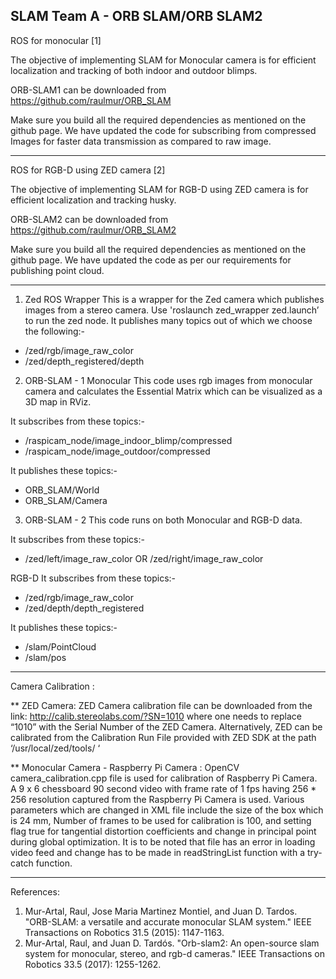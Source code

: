 ﻿SLAM Team A - ORB SLAM/ORB SLAM2
-------------------------------------------------------------------------------------------------------------
ROS for monocular [1]

The objective of implementing SLAM for Monocular camera is for efficient localization and tracking of both indoor and outdoor blimps.

ORB-SLAM1 can be downloaded from https://github.com/raulmur/ORB_SLAM

Make sure you build all the required dependencies as mentioned on the github page.
We have updated the code for subscribing from compressed Images for faster data transmission as compared to raw image.

-------------------------------------------------------------------------------------------------------------
ROS for RGB-D using ZED camera [2]

The objective of implementing SLAM for RGB-D using ZED camera is for efficient localization and tracking husky.

ORB-SLAM2 can be downloaded from https://github.com/raulmur/ORB_SLAM2

Make sure you build all the required dependencies as mentioned on the github page.
We have updated the code as per our requirements for publishing point cloud.

-------------------------------------------------------------------------------------------------------------
1. Zed ROS Wrapper
This is a wrapper for the Zed camera which publishes images from a stereo camera. Use 'roslaunch zed_wrapper zed.launch’ to run the zed node.
It publishes many topics out of which we choose the following:-
* /zed/rgb/image_raw_color
* /zed/depth_registered/depth


2. ORB-SLAM - 1
Monocular 
This code uses rgb images from monocular camera and calculates the Essential Matrix which can be visualized as a 3D map in RViz.


It subscribes from these topics:-
* /raspicam_node/image_indoor_blimp/compressed
* /raspicam_node/image_outdoor/compressed


It publishes these topics:-
* ORB_SLAM/World
* ORB_SLAM/Camera


3. ORB-SLAM - 2
This code runs on both Monocular and RGB-D data.


It subscribes from these topics:-
* /zed/left/image_raw_color OR /zed/right/image_raw_color


RGB-D
It subscribes from these topics:-
* /zed/rgb/image_raw_color
* /zed/depth/depth_registered


It publishes these topics:-
* /slam/PointCloud
* /slam/pos

-------------------------------------------------------------------------------------------------------------
Camera Calibration :

** ZED Camera: ZED Camera calibration file can be downloaded from the link:  http://calib.stereolabs.com/?SN=1010 where one needs to replace “1010” with the Serial Number of the ZED Camera. 
Alternatively, ZED can be calibrated from the Calibration Run File provided with ZED SDK at the path ‘/usr/local/zed/tools/ ‘

** Monocular Camera - Raspberry Pi Camera : OpenCV camera_calibration.cpp file is used for calibration of Raspberry Pi Camera. A 9 x 6 chessboard 90 second video  with frame rate of 1 fps  having 256 * 256 resolution captured from the Raspberry Pi Camera is used.  Various parameters which are changed in XML file include the size of the box which is 24 mm, Number of frames to be used for calibration is 100, and setting flag true for tangential distortion coefficients and change in principal point during global optimization. It is to be noted that file has an error in loading video feed and change has to be made in readStringList function with a try-catch function. 

-------------------------------------------------------------------------------------------------------------
References:

1. Mur-Artal, Raul, Jose Maria Martinez Montiel, and Juan D. Tardos. "ORB-SLAM: a versatile and accurate monocular SLAM system." IEEE Transactions on Robotics 31.5 (2015): 1147-1163.
2. Mur-Artal, Raul, and Juan D. Tardós. "Orb-slam2: An open-source slam system for monocular, stereo, and rgb-d cameras." IEEE Transactions on Robotics 33.5 (2017): 1255-1262.
